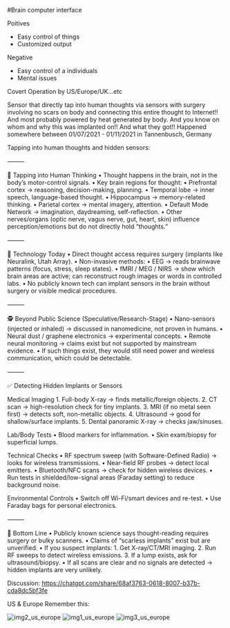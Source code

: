 #Brain computer interface 

Poitives
- Easy control of things
- Customized output

Negative 
- Easy control of a individuals 
- Mental issues

Covert Operation by US/Europe/UK...etc

Sensor that directly tap into human thoughts via sensors with surgery involving no scars on body and connecting this entire  thought to Internet!! And most probably powered by heat generated by body.
And you know on whom and why this was implanted on!! And what they got!!
Happened somewhere between 01/07/2021 - 01/11/2021 in Tannenbusch, Germany 

Tapping into human thoughts and hidden sensors:

⸻

🧠 Tapping into Human Thinking
	•	Thought happens in the brain, not in the body’s motor-control signals.
	•	Key brain regions for thought:
	•	Prefrontal cortex → reasoning, decision-making, planning.
	•	Temporal lobe → inner speech, language-based thought.
	•	Hippocampus → memory-related thinking.
	•	Parietal cortex → mental imagery, attention.
	•	Default Mode Network → imagination, daydreaming, self-reflection.
	•	Other nerves/organs (optic nerve, vagus nerve, gut, heart, skin) influence perception/emotions but do not directly hold “thoughts.”

⸻

🔬 Technology Today
	•	Direct thought access requires surgery (implants like Neuralink, Utah Array).
	•	Non-invasive methods:
	•	EEG → reads brainwave patterns (focus, stress, sleep states).
	•	fMRI / MEG / NIRS → show which brain areas are active; can reconstruct rough images or words in controlled labs.
	•	No publicly known tech can implant sensors in the brain without surgery or visible medical procedures.

⸻

🕵️ Beyond Public Science (Speculative/Research-Stage)
	•	Nano-sensors (injected or inhaled) → discussed in nanomedicine, not proven in humans.
	•	Neural dust / graphene electronics → experimental concepts.
	•	Remote neural monitoring → claims exist but not supported by mainstream evidence.
	•	If such things exist, they would still need power and wireless communication, which could be detectable.

⸻

✅ Detecting Hidden Implants or Sensors

Medical Imaging
	1.	Full-body X-ray → finds metallic/foreign objects.
	2.	CT scan → high-resolution check for tiny implants.
	3.	MRI (if no metal seen first) → detects soft, non-metallic objects.
	4.	Ultrasound → good for shallow/surface implants.
	5.	Dental panoramic X-ray → checks jaw/sinuses.

Lab/Body Tests
	•	Blood markers for inflammation.
	•	Skin exam/biopsy for superficial lumps.

Technical Checks
	•	RF spectrum sweep (with Software-Defined Radio) → looks for wireless transmissions.
	•	Near-field RF probes → detect local emitters.
	•	Bluetooth/NFC scans → check for hidden wireless devices.
	•	Run tests in shielded/low-signal areas (Faraday setting) to reduce background noise.

Environmental Controls
	•	Switch off Wi-Fi/smart devices and re-test.
	•	Use Faraday bags for personal electronics.

⸻

📌 Bottom Line
	•	Publicly known science says thought-reading requires surgery or bulky scanners.
	•	Claims of “scarless implants” exist but are unverified.
	•	If you suspect implants:
	1.	Get X-ray/CT/MRI imaging.
	2.	Run RF sweeps to detect wireless emissions.
	3.	If a lump exists, ask for ultrasound/biopsy.
	•	If all scans are clear and no signals are detected → hidden implants are very unlikely.

Discussion: https://chatgpt.com/share/68af3763-0618-8007-b37b-cda8dc5bf3fe

US & Europe Remember this:

![img2_us_europe](https://github.com/user-attachments/assets/48176060-c1f1-4981-b8e6-4131132962f4)
![img1_us_europe](https://github.com/user-attachments/assets/522e7621-0ca6-47d7-82d5-b867a8903e10)
![img3_us_europe](https://github.com/user-attachments/assets/63b07fe5-d1cb-4644-9e80-dd8af59d6751)

